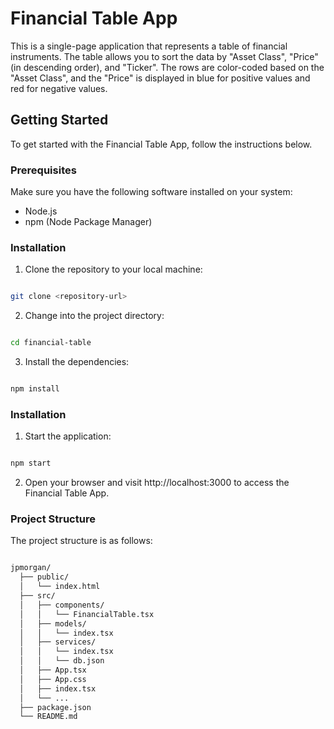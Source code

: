 # Financial Table App

This is a single-page application that represents a table of financial instruments. The table allows you to sort the data by "Asset Class", "Price" (in descending order), and "Ticker". The rows are color-coded based on the "Asset Class", and the "Price" is displayed in blue for positive values and red for negative values.

## Getting Started

To get started with the Financial Table App, follow the instructions below.

### Prerequisites

Make sure you have the following software installed on your system:

- Node.js
- npm (Node Package Manager)

### Installation

1. Clone the repository to your local machine:

```bash

git clone <repository-url>

```
2. Change into the project directory:

```bash

cd financial-table

```

3. Install the dependencies:

```bash

npm install

```

### Installation

1. Start the application:

```bash

npm start

```

2. Open your browser and visit http://localhost:3000 to access the Financial Table App.


### Project Structure

The project structure is as follows:

```bash

jpmorgan/
  ├── public/
  │   └── index.html
  ├── src/
  │   ├── components/
  │   │   └── FinancialTable.tsx
  │   ├── models/
  │   │   └── index.tsx
  │   ├── services/
  │   │   └── index.tsx
  │   │   └── db.json
  │   ├── App.tsx
  │   ├── App.css
  │   ├── index.tsx
  │   └── ...
  ├── package.json
  └── README.md

```